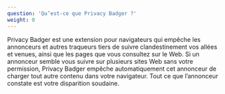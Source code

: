 ```yaml
---
question: 'Qu’est-ce que Privacy Badger ?'
weight: 0
---
```


Privacy Badger est une extension pour navigateurs qui empêche les annonceurs et autres traqueurs tiers de suivre clandestinement vos allées et venues, ainsi que les pages que vous consultez sur le Web. Si un annonceur semble vous suivre sur plusieurs sites Web sans votre permission, Privacy Badger empêche automatiquement cet annonceur de charger tout autre contenu dans votre navigateur. Tout ce que l’annonceur constate est votre disparition soudaine.
